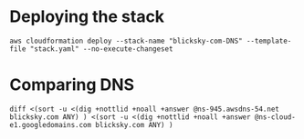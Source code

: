 # Deploying the stack
```
aws cloudformation deploy --stack-name "blicksky-com-DNS" --template-file "stack.yaml" --no-execute-changeset
```

# Comparing DNS
```
diff <(sort -u <(dig +nottlid +noall +answer @ns-945.awsdns-54.net blicksky.com ANY) ) <(sort -u <(dig +nottlid +noall +answer @ns-cloud-e1.googledomains.com blicksky.com ANY) )
```

